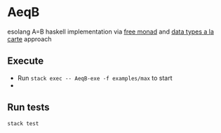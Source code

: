 # AeqB
esolang A=B haskell implementation via [free monad](https://hackage.haskell.org/package/free) and [data types a la carte](http://www.cs.ru.nl/~W.Swierstra/Publications/DataTypesALaCarte.pdf) approach

## Execute  

* Run `stack exec -- AeqB-exe -f examples/max` to start
* 
## Run tests

`stack test`
